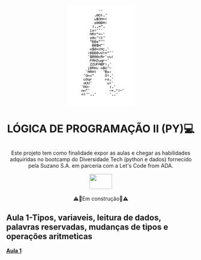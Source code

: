 <p align="center">
<img width="180px" height= 269 src=https://github.com/ElizangelaStudent/L-GICA-DE-PROGRAMA-O-II-PY-/blob/d87feff22276e3e6c611015b000fd6c08f60bc95/homem%20letra.gif

</p>

  # <p align="center"> **LÓGICA DE PROGRAMAÇÃO II (PY)💻**
</p>

<p align="center"> Este projeto tem como finalidade expor as aulas e chegar as habilidades adquiridas no bootcamp do Diversidade Tech (python e dados) fornecido pela Suzano S.A. em parceria com a Let's Code from ADA.</p>

<p align="center">
<img width="60px" height= 40 src=https://github.com/ElizangelaStudent/L-GICA-DE-PROGRAMA-O-I-PY-/blob/7a57de848ba0b699689ab70bc94128660145c824/log%20suzano.png

</p>

<p align="center"> ⚠️🚧Em construção🚧⚠️</p>

 
 ## Aula 1-Tipos, variaveis, leitura de dados, palavras reservadas, mudanças de tipos e operações aritmeticas

   
   
   **[Aula 1]()**
